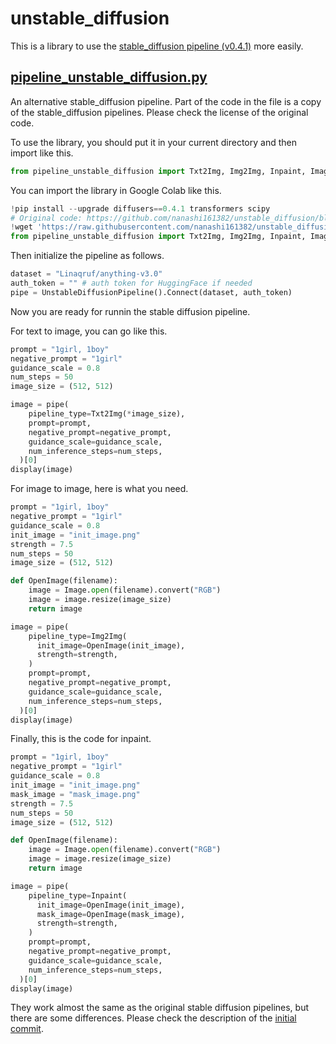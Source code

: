 # unstable_diffusion

This is a library to use the [stable_diffusion pipeline (v0.4.1)](https://github.com/huggingface/diffusers/tree/v0.4.1/src/diffusers/pipelines) more easily.

## [pipeline_unstable_diffusion.py](pipeline_unstable_diffusion.py)

An alternative stable_diffusion pipeline. Part of the code in the file is a copy of the stable_diffusion pipelines. Please check the license of the original code.

To use the library, you should put it in your current directory and then import like this.

```python
from pipeline_unstable_diffusion import Txt2Img, Img2Img, Inpaint, ImageModel, UnstableDiffusionPipeline
```

You can import the library in Google Colab like this.

```python
!pip install --upgrade diffusers==0.4.1 transformers scipy
# Original code: https://github.com/nanashi161382/unstable_diffusion/blob/main/pipeline_unstable_diffusion.py
!wget 'https://raw.githubusercontent.com/nanashi161382/unstable_diffusion/main/pipeline_unstable_diffusion.py'
from pipeline_unstable_diffusion import Txt2Img, Img2Img, Inpaint, ImageModel, UnstableDiffusionPipeline
```

Then initialize the pipeline as follows.

```python
dataset = "Linaqruf/anything-v3.0"
auth_token = "" # auth token for HuggingFace if needed
pipe = UnstableDiffusionPipeline().Connect(dataset, auth_token)
```

Now you are ready for runnin the stable diffusion pipeline.

For text to image, you can go like this.

```python
prompt = "1girl, 1boy"
negative_prompt = "1girl"
guidance_scale = 0.8
num_steps = 50
image_size = (512, 512)

image = pipe(
    pipeline_type=Txt2Img(*image_size),
    prompt=prompt,
    negative_prompt=negative_prompt,
    guidance_scale=guidance_scale,
    num_inference_steps=num_steps,
  )[0]
display(image)
```

For image to image, here is what you need.

```python
prompt = "1girl, 1boy"
negative_prompt = "1girl"
guidance_scale = 0.8
init_image = "init_image.png"
strength = 7.5
num_steps = 50
image_size = (512, 512)

def OpenImage(filename):
    image = Image.open(filename).convert("RGB")
    image = image.resize(image_size)
    return image

image = pipe(
    pipeline_type=Img2Img(
      init_image=OpenImage(init_image),
      strength=strength,
    )
    prompt=prompt,
    negative_prompt=negative_prompt,
    guidance_scale=guidance_scale,
    num_inference_steps=num_steps,
  )[0]
display(image)
```

Finally, this is the code for inpaint.

```python
prompt = "1girl, 1boy"
negative_prompt = "1girl"
guidance_scale = 0.8
init_image = "init_image.png"
mask_image = "mask_image.png"
strength = 7.5
num_steps = 50
image_size = (512, 512)

def OpenImage(filename):
    image = Image.open(filename).convert("RGB")
    image = image.resize(image_size)
    return image

image = pipe(
    pipeline_type=Inpaint(
      init_image=OpenImage(init_image),
      mask_image=OpenImage(mask_image),
      strength=strength,
    )
    prompt=prompt,
    negative_prompt=negative_prompt,
    guidance_scale=guidance_scale,
    num_inference_steps=num_steps,
  )[0]
display(image)
```

They work almost the same as the original stable diffusion pipelines, but there are some differences.
Please check the description of the [initial commit](https://github.com/nanashi161382/unstable_diffusion/commit/7c94b3c74e7a23375e4158b54b85bbc6630302bf).
